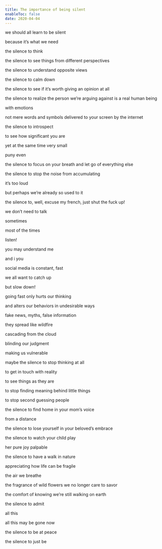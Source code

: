```yaml
---
title: The importance of being silent
enableToc: false
date: 2020-04-04
---
```


we should all learn to be silent

because it’s what we need

the silence to think

the silence to see things from different perspectives

the silence to understand opposite views

the silence to calm down

the silence to see if it’s worth giving an opinion at all

the silence to realize the person we’re arguing against is a real human being

with emotions

not mere words and symbols delivered to your screen by the internet

the silence to introspect

to see how significant you are

yet at the same time very small

puny even

the silence to focus on your breath and let go of everything else

the silence to stop the noise from accumulating

it’s too loud

but perhaps we’re already so used to it

the silence to, well, excuse my french, just shut the fuck up!

we don’t need to talk

sometimes

most of the times

listen!

you may understand me

and i you

social media is constant, fast

we all want to catch up

but slow down!

going fast only hurts our thinking

and alters our behaviors in undesirable ways

fake news, myths, false information

they spread like wildfire

cascading from the cloud

blinding our judgment

making us vulnerable

maybe the silence to stop thinking at all

to get in touch with reality

to see things as they are

to stop finding meaning behind little things

to stop second guessing people

the silence to find home in your mom’s voice

from a distance

the silence to lose yourself in your beloved’s embrace

the silence to watch your child play

her pure joy palpable

the silence to have a walk in nature

appreciating how life can be fragile

the air we breathe

the fragrance of wild flowers we no longer care to savor

the comfort of knowing we’re still walking on earth

the silence to admit

all this

all this may be gone now

the silence to be at peace

the silence to just be
